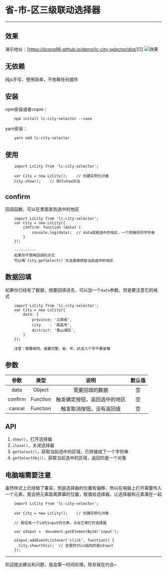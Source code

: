 ﻿# 省-市-区三级联动选择器
----------
## 效果 ##
演示地址：[https://licong96.github.io/demo/lc-city-selector/dist/][1]
![效果][2]
## 无依赖 ##
纯js手写，使用简单，不依赖任何插件
## 安装 ##
npm安装或者cnpm：

        npm install lc-city-selector --save
yarn安装：

        yarn add lc-city-selector
        
## 使用 ##
        
        import LcCity from 'lc-city-selector';
    
        var City = new LcCity();    // 创建实例化对象
        City.show();    // 执行show方法
## confirm ##
回调函数，可以在里面拿到选中的地区

        import LcCity from 'lc-city-selector';
        var City = new LcCity({
            confirm: function (data) {
                console.log(data);  // data就是选中的地区，一个拼接好的字符串
            }
        });
        
        ----------
        如果你不想用回调的方式
        可以用`City.getSelect()`方法直接获取当前选中的地区

## 数据回填 ##
如果你已经有了数据，想要回填进去，可以加一个`data`参数，但是要注意它的格式
 
        import LcCity from 'lc-city-selector';
        var City = new LcCity({
            data: {
                province: '江西省',
                city    : '南昌市',
                district: '青山湖区',
            }
        });
        
        注意：键要相同，值要完整，省、市、区这几个字不要省略
## 参数 ##
| 参数          |     类型  |   说明                        |  默认值 |
| :--------:    | :-----:   | :----:                        | :----:  |
| data          | Object    | 需要回填的数据                |   空    |
| confirm       | Function  | 触发确定按钮，返回选中的地区  |   空    |
| cancel        | Function  | 触发取消按钮，没有返回值      |   空    |

## API ##

 1. `show()`，打开选择器
 2. `close()`，关闭选择器
 3. `getSelect()`，获取当前选中的区域，已拼接成了一个字符串
 4. `getSelectObj()`，获取当前选中的区域，返回的是一个对象

## 电脑端需要注意 ##
虽然样式上已经做了兼容，但是选择器的位置有偏移，所以在电脑上打开需要传入一个元素，我会把元素距离屏幕的位置，赋值给选择器，让选择器和元素凑在一起

        import LcCity from 'lc-city-selector';
    
        var City = new LcCity();    // 创建实例化对象
        
        // 假设有一个id为input的元素，点击它来打开选择器
        
        var oInput =  document.getElementById('input');
        
        oInput.addEventListener('click', function() {
          City.show(this);  // 这里的this指向的是oInput
        });
        


----------


欢迎提出建议和问题，我会第一时间处理，除非我在约会~
    


  [1]: https://licong96.github.io/demo/lc-city-selector/dist/
  [2]: https://licong96.github.io/image/gif/lc-city-selector.gif